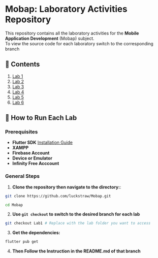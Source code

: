 # Mobap: Laboratory Activities Repository

This repository contains all the laboratory activities for the **Mobile Application Development** (Mobap) subject.  
To view the source code for each laboratory switch to the corresponding branch

## 📂 **Contents**
1. [Lab 1](https://github.com/luckstraw/Mobap/tree/Lab1)
2. [Lab 2](https://github.com/luckstraw/Mobap/tree/Lab2)
3. [Lab 3](https://github.com/luckstraw/Mobap/tree/Lab3)
4. [Lab 4](https://github.com/luckstraw/Mobap/tree/Lab4)
5. [Lab 5](https://github.com/luckstraw/Mobap/tree/Lab5)
6. [Lab 6](https://github.com/luckstraw/Mobap/tree/Lab6)

## 🚀 **How to Run Each Lab**

### Prerequisites
- **Flutter SDK** [Installation Guide](https://flutter.dev/docs/get-started/install)
- **XAMPP**
- **Firebase Account**
- **Device or Emulator**
- **Infinity Free Acccount**

### General Steps

1. **Clone the repository then navigate to the directory:**:
```bash
git clone https://github.com/luckstraw/Mobap.git
```
```bash
cd Mobap
```

2. **Use `git checkout` to switch to the desired branch for each lab**
```bash
git checkout Lab1 # Replace with the lab folder you want to access
```

3. **Get the dependencies:**
```bash
flutter pub get
```

4. **Then Follow the Instruction in the README.md of that branch**